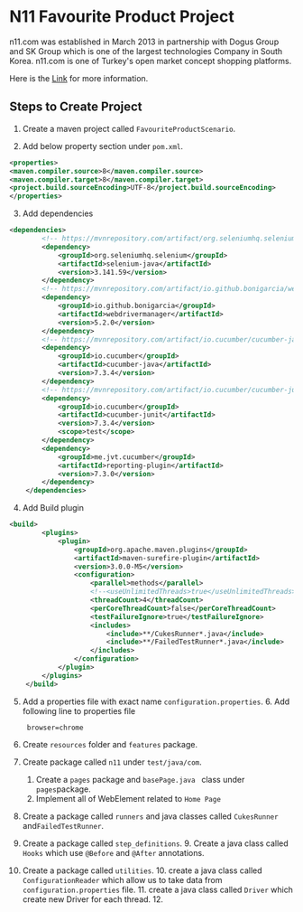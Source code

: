 # N11 Favourite Product Project 


n11.com was established in March 2013 in partnership with
Dogus Group and SK Group which is one of the largest technologies Company in South Korea.
n11.com is one of Turkey's  open market concept shopping platforms.

Here is the [Link](https://www.n11.com/genel/hakkimizda-65207) for more information.


## Steps to Create Project
1. Create a maven project called `FavouriteProductScenario`.


2. Add below property section under `pom.xml`.
```xml
<properties>
<maven.compiler.source>8</maven.compiler.source>
<maven.compiler.target>8</maven.compiler.target>
<project.build.sourceEncoding>UTF-8</project.build.sourceEncoding>
</properties>
```
3. Add dependencies
```xml
<dependencies>
        <!-- https://mvnrepository.com/artifact/org.seleniumhq.selenium/selenium-java -->
        <dependency>
            <groupId>org.seleniumhq.selenium</groupId>
            <artifactId>selenium-java</artifactId>
            <version>3.141.59</version>
        </dependency>
        <!-- https://mvnrepository.com/artifact/io.github.bonigarcia/webdrivermanager -->
        <dependency>
            <groupId>io.github.bonigarcia</groupId>
            <artifactId>webdrivermanager</artifactId>
            <version>5.2.0</version>
        </dependency>
        <!-- https://mvnrepository.com/artifact/io.cucumber/cucumber-java -->
        <dependency>
            <groupId>io.cucumber</groupId>
            <artifactId>cucumber-java</artifactId>
            <version>7.3.4</version>
        </dependency>
        <!-- https://mvnrepository.com/artifact/io.cucumber/cucumber-junit -->
        <dependency>
            <groupId>io.cucumber</groupId>
            <artifactId>cucumber-junit</artifactId>
            <version>7.3.4</version>
            <scope>test</scope>
        </dependency>
        <dependency>
            <groupId>me.jvt.cucumber</groupId>
            <artifactId>reporting-plugin</artifactId>
            <version>7.3.0</version>
        </dependency>
    </dependencies>
```
4. Add Build plugin
```xml
<build>
        <plugins>
            <plugin>
                <groupId>org.apache.maven.plugins</groupId>
                <artifactId>maven-surefire-plugin</artifactId>
                <version>3.0.0-M5</version>
                <configuration>
                    <parallel>methods</parallel>
                    <!--<useUnlimitedThreads>true</useUnlimitedThreads>-->
                    <threadCount>4</threadCount>
                    <perCoreThreadCount>false</perCoreThreadCount>
                    <testFailureIgnore>true</testFailureIgnore>
                    <includes>
                        <include>**/CukesRunner*.java</include>
                        <include>**/FailedTestRunner*.java</include>
                    </includes>
                </configuration>
            </plugin>
        </plugins>
    </build>
```
5. Add a properties file with exact name `configuration.properties`.
   6. Add following line to properties file
   ```properties
    browser=chrome
    ```
6. Create `resources` folder and `features` package.
6. Create package called `n11` under `test/java/com`.
   1. Create a `pages` package and `basePage.java ` class under `pages`package.
   2. Implement all of WebElement related to `Home Page`


7. Create a package called `runners` and java classes called `CukesRunner` and`FailedTestRunner`.
8. Create a package called `step_definitions`.
   9. Create a java class called `Hooks` which use `@Before` and `@After` annotations.

9. Create a package called `utilities`.
   10. create a java class called `ConfigurationReader` which allow us to take data from `configuration.properties` file.
   11. create a java class called `Driver` which create new Driver for each thread.
   12. 